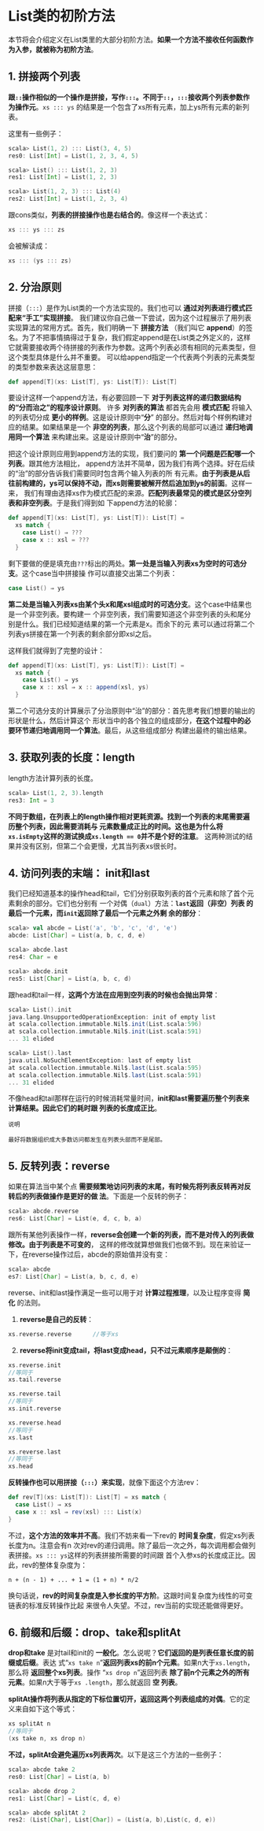 List类的初阶方法
===================================================================================
本节将会介绍定义在List类里的大部分初阶方法。**如果一个方法不接收任何函数作为入参，就被称为初阶方法**。

## 1. 拼接两个列表
**跟`::`操作相似的一个操作是拼接，写作`:::`。不同于`::`，`:::`接收两个列表参数作为操作元**。`xs ::: ys`
的结果是一个包含了xs所有元素，加上ys所有元素的新列表。

这里有一些例子：
```scala
scala> List(1, 2) ::: List(3, 4, 5)
res0: List[Int] = List(1, 2, 3, 4, 5)

scala> List() ::: List(1, 2, 3)
res1: List[Int] = List(1, 2, 3)

scala> List(1, 2, 3) ::: List(4)
res2: List[Int] = List(1, 2, 3, 4)
```
跟cons类似，**列表的拼接操作也是右结合的**。像这样一个表达式：
```scala
xs ::: ys ::: zs
```
会被解读成：
```scala
xs ::: (ys ::: zs)
```

## 2. 分治原则
拼接（`:::`）是作为List类的一个方法实现的。我们也可以 **通过对列表进行模式匹配来“手工”实现拼接**。
我们建议你自己做一下尝试，因为这个过程展示了用列表实现算法的常用方式。首先，我们明确一下 **拼接方法**
（我们叫它 **append**）的签名。为了不把事情搞得过于复杂，我们假定append是在List类之外定义的，这样
它就需要接收两个待拼接的列表作为参数。这两个列表必须有相同的元素类型，但这个类型具体是什么并不重要。
可以给append指定一个代表两个列表的元素类型的类型参数来表达这层意思：
```scala
def append[T](xs: List[T], ys: List[T]): List[T]
```
要设计这样一个append方法，有必要回顾一下 **对于列表这样的递归数据结构的“分而治之”的程序设计原则**。
许多 **对列表的算法** 都首先会用 **模式匹配** 将输入的列表切分成 **更小的样例**。这是设计原则中“**分**”
的部分。然后对每个样例构建对应的结果。如果结果是一个 **非空的列表**，那么这个列表的局部可以通过 
**递归地调用同一个算法** 来构建出来。这是设计原则中“**治**”的部分。

把这个设计原则应用到append方法的实现，我们要问的 **第一个问题是匹配哪一个列表**。跟其他方法相比，
append方法并不简单，因为我们有两个选择。好在后续的“治”的部分告诉我们需要同时包含两个输入列表的所
有元素。**由于列表是从后往前构建的，ys可以保持不动，而xs则需要被解开然后追加到ys的前面**。这样一来，
我们有理由选择xs作为模式匹配的来源。**匹配列表最常见的模式是区分空列表和非空列表**。于是我们得到如
下append方法的轮廓：
```scala
def append[T](xs: List[T], ys: List[T]): List[T] = 
  xs match {
    case List() ⇒ ???
    case x :: xsl = ???
  }
```
剩下要做的便是填充由`???`标出的两处。**第一处是当输入列表xs为空时的可选分支**。这个case当中拼接操
作可以直接交出第二个列表：
```scala
case List() ⇒ ys
```
**第二处是当输入列表xs由某个头x和尾xsl组成时的可选分支**。这个case中结果也是一个非空列表。要构建一
个非空列表，我们需要知道这个非空列表的头和尾分别是什么。我们已经知道结果的第一个元素是x。而余下的元
素可以通过将第二个列表ys拼接在第一个列表的剩余部分即xsl之后。

这样我们就得到了完整的设计：
```scala
def append[T](xs: List[T], ys: List[T]): List[T] =
  xs match {
    case List() ⇒ ys
    case x :: xsl ⇒ x :: append(xsl, ys)
  }
```
第二个可选分支的计算展示了分治原则中“治”的部分：首先思考我们想要的输出的形状是什么，然后计算这个
形状当中的各个独立的组成部分，**在这个过程中的必要环节递归地调用同一个算法**。最后，从这些组成部分
构建出最终的输出结果。

## 3. 获取列表的长度：length 
length方法计算列表的长度。
```scala
scala> List(1, 2, 3).length
res3: Int = 3
```
**不同于数组，在列表上的length操作相对更耗资源。找到一个列表的末尾需要遍历整个列表，因此需要消耗与
元素数量成正比的时间。这也是为什么将`xs.isEmpty`这样的测试换成`xs.length == 0`并不是个好的注意**。
这两种测试的结果并没有区别，但第二个会更慢，尤其当列表xs很长时。

## 4. 访问列表的末端： init和last
我们已经知道基本的操作head和tail，它们分别获取列表的首个元素和除了首个元素剩余的部分。它们也分别有
一个对偶（`dual`）方法：**`last`返回（非空）列表 的最后一个元素，而`init`返回除了最后一个元素之外剩
余的部分**：
```scala
scala> val abcde = List('a', 'b', 'c', 'd', 'e')
abcde: List[Char] = List(a, b, c, d, e)

scala> abcde.last
res4: Char = e

scala> abcde.init
res5: List[Char] = List(a, b, c, d)
```
跟head和tail一样，**这两个方法在应用到空列表的时候也会抛出异常**：
```scala
scala> List().init
java.lang.UnsupportedOperationException: init of empty list
at scala.collection.immutable.Nil$.init(List.scala:596)
at scala.collection.immutable.Nil$.init(List.scala:591)
... 31 elided

scala> List().last
java.util.NoSuchElementException: last of empty list
at scala.collection.immutable.Nil$.last(List.scala:595)
at scala.collection.immutable.Nil$.last(List.scala:591)
... 31 elided
```
不像head和tail那样在运行的时候消耗常量时间，**init和last需要遍历整个列表来计算结果。因此它们的耗时跟
列表的长度成正比**。
```
说明

最好将数据组织成大多数访问都发生在列表头部而不是尾部。
```

## 5. 反转列表：reverse
如果在算法当中某个点 **需要频繁地访问列表的末尾，有时候先将列表反转再对反转后的列表做操作是更好的做
法**。下面是一个反转的例子：
```scala
scala> abcde.reverse
res6: List[Char] = List(e, d, c, b, a)
```
跟所有某他列表操作一样，**reverse会创建一个新的列表，而不是对传入的列表做修改。由于列表是不可变的**，
这样的修改就算想做我们也做不到。现在来验证一下，在reverse操作过后，abcde的原始值并没有变：
```scala
scala> abcde
es7: List[Char] = List(a, b, c, d, e)
```
reverse、init和last操作满足一些可以用于对 **计算过程推理**，以及让程序变得 **简化** 的法则。
1. **reverse是自己的反转**：
  ```scala
  xs.reverse.reverse      //等于xs
  ```
2. **reverse将init变成tail，将last变成head，只不过元素顺序是颠倒的**：
  ```scala
  xs.reverse.init   
  //等同于
  xs.tail.reverse

  xs.reverse.tail
  //等同于
  xs.init.reverse

  xs.reverse.head
  //等同于
  xs.last

  xs.reverse.last
  //等同于
  xs.head
  ```
**反转操作也可以用拼接（`:::`）来实现**，就像下面这个方法rev：
```scala
def rev[T](xs: List[T]): List[T] = xs match {
  case List() ⇒ xs
  case x :: xsl ⇒ rev(xsl) ::: List(x)
}
```
不过，**这个方法的效率并不高**。我们不妨来看一下rev的 **时间复杂度**，假定xs列表长度为n。注意会有n
次对rev的递归调用。除了最后一次之外，每次调用都会做列表拼接。`xs ::: ys`这样的列表拼接所需要的时间跟
首个入参xs的长度成正比。因此，rev的整体复杂度为：
```
n + (n - 1) + ... + 1 = (1 + n) * n/2
```
换句话说，**rev的时间复杂度是入参长度的平方阶**。这跟时间复杂度为线性的可变链表的标准反转操作比起
来很令人失望。不过，rev当前的实现还能做得更好。

## 6. 前缀和后缀：drop、take和splitAt
**drop和take** 是对tail和init的  **一般化**。怎么说呢？**它们返回的是列表任意长度的前缀或后缀**。表达
式“`xs take n`”**返回列表xs的前n个元素**。如果n大于`xs.length`，那么将 **返回整个xs列表**。操作
“`xs drop n`”返回列表 **除了前n个元素之外的所有元素**。如果n大于等于`xs .length`，那么就返回 **空
列表**。

**splitAt操作将列表从指定的下标位置切开，返回这两个列表组成的对偶**。它的定义来自如下这个等式：
```scala
xs splitAt n
//等同于
(xs take n, xs drop n)
```
**不过，splitAt会避免遍历xs列表两次**。以下是这三个方法的一些例子：
```scala
scala> abcde take 2
res0: List[Char] = List(a, b)

scala> abcde drop 2
res1: List[Char] = List(c, d, e)

scala> abcde splitAt 2
res2: (List[Char], List[Char]) = (List(a, b),List(c, d, e))
```




